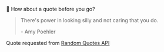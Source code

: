 📣 How about a quote before you go?

> There's power in looking silly and not caring that you do.
>
> <p>- Amy Poehler</p>

Quote requested from [Random Quotes API](https://github.com/lukePeavey/quotable)
